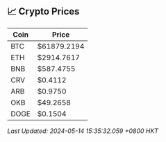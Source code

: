 ## 📈 Crypto Prices

| Coin | Price |
| ---- | ----- |
| BTC | $61879.2194 |
| ETH | $2914.7617 |
| BNB | $587.4755 |
| CRV | $0.4112 |
| ARB | $0.9750 |
| OKB | $49.2658 |
| DOGE | $0.1504 |

_Last Updated: 2024-05-14 15:35:32.059 +0800 HKT_